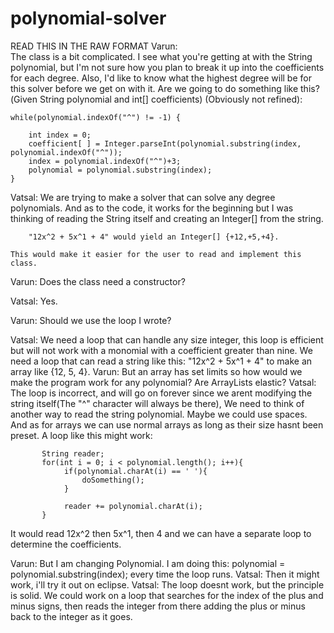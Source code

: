 # polynomial-solver
READ THIS IN THE RAW FORMAT
Varun:    
    The class is a bit complicated.
    I see what you're getting at with the String polynomial, but I'm not sure how you plan to break it up into the coefficients for each        degree.
    Also, I'd like to know what the highest degree will be for this solver before we get on with it. Are we going to do something like       this?(Given String polynomial and int[] coefficients) (Obviously not refined): 
    
    
    while(polynomial.indexOf("^") != -1) {
        
        int index = 0;
        coefficient[ ] = Integer.parseInt(polynomial.substring(index, polynomial.indexOf("^"));
        index = polynomial.indexOf("^")+3;
        polynomial = polynomial.substring(index);
    }


Vatsal:
    We are trying to make a solver that can solve any degree polynomials. And as to the code, it works for the beginning but I was             thinking of reading the String itself and creating an Integer[] from the string.
        
        "12x^2 + 5x^1 + 4" would yield an Integer[] {+12,+5,+4}. 
    
    This would make it easier for the user to read and implement this class.

Varun:
    Does the class need a constructor?

Vatsal: Yes.

Varun: Should we use the loop I wrote?

Vatsal: We need a loop that can handle any size integer, this loop is efficient but will not work with a monomial with a coefficient greater than nine. We need a loop that can read a string like this:
     "12x^2 + 5x^1 + 4"
 to make an array like {12, 5, 4}.
Varun: But an array has set limits so how would we make the program work for any polynomial?
        Are ArrayLists elastic?
Vatsal: The loop is incorrect, and will go on forever since we arent modifying the string itself(The "^" character will always be there), We need to think of another way to read the string polynomial. Maybe we could use spaces. And as for arrays we can use normal arrays as long as their size hasnt been preset.
        A loop like this might work:
           
           String reader;
           for(int i = 0; i < polynomial.length(); i++){
                if(polynomial.charAt(i) == ' '){
                    doSomething();
                }
                
                reader += polynomial.charAt(i);
           }
        
It would read 12x^2 then 5x^1, then 4 and we can have a separate loop to determine the coefficients.
        
        
Varun: But I am changing Polynomial. I am doing this: polynomial = polynomial.substring(index); every time the loop runs.
Vatsal: Then it might work, i'll try it out on eclipse.
Vatsal: The loop doesnt work, but the principle is solid. We could work on a loop that searches for the index of the plus and minus signs, then reads the integer from there adding the plus or minus back to the integer as it goes.
